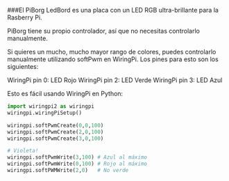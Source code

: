 <!--
---
name: PiBorg LEDBorg
description: Un único LED RGB para tu Raspberry Pi
buy: https://www.piborg.org/ledborg
pincount: 26
pin:
  '11':
    name: Red LED
    direction: salida
    active: alto (encendido)
    description: LED Rojo PiBorg
  '13':
    name: Green LED
    direction: entrada
    active: alto (encendido)
    description: LED Verde PiBorg
  '15':
    name: Blue LED
    direction: salida
    active: alto (encendido)
    description: LED Azul PiBorg
-->
###El PiBorg LedBord es una placa con un LED RGB ultra-brillante para la Rasberry Pi.

PiBorg tiene su propio controlador, así que no necesitas controlarlo manualmente.

Si quieres un mucho, mucho mayor rango de colores, puedes controlarlo manualmente utilizando softPwm en WiringPi. Los pines para esto son los siguientes:

WiringPi pin 0: LED Rojo
WiringPi pin 2: LED Verde
WiringPi pin 3: LED Azul

Esto es fácil usando WiringPi en Python:


```python
import wiringpi2 as wiringpi
wiringpi.wiringPiSetup()

wiringpi.softPwmCreate(0,0,100)
wiringpi.softPwmCreate(2,0,100)
wiringpi.softPwmCreate(3,0,100)

# Violeta!
wiringpi.softPwmWrite(3,100) # Azul al máximo
wiringpi.softPwmWrite(0,100) # Rojo al máximo
wiringpi.softPWMWrite(2,0)	 # No verde
```
